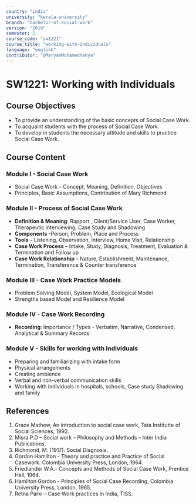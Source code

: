 ```yaml
---
country: "india"
university: "kerala-university"
branch: "bachelor-of-social-work"
version: "2019"
semester: 2
course_code: "sw1221"
course_title: "working-with-individuals"
language: "english"
contributor: "@MaryamMohamedYahya"
---
```


# SW1221: Working with Individuals 

## Course Objectives
* To provide an understanding of the basic concepts of Social Case Work.
* To acquaint students with the process of Social Case Work.
* To develop in students the necessary attitude and skills to practice Social Case Work.

## Course Content

### Module I - Social Case Work
* Social Case Work – Concept, Meaning, Definition, Objectives
* Principles, Basic Assumptions, Contribution of Mary Richmond

### Module II - Process of Social Case Work
* **Definition & Meaning**: Rapport , Client/Service User, Case Worker, Therapeutic Interviewing, Case Study and Shadowing
* **Components** -Person, Problem, Place and Process
* **Tools** – Listening, Observation, Interview, Home Visit, Relationship
* **Case Work Process** – Intake, Study, Diagnosis, Treatment, Evaluation & Termination and Follow up
* **Case Work Relationship** – Nature, Establishment, Maintenance, Termination, Transference & Counter transference

### Module III - Case Work Practice Models
* Problem Solving Model, System Model, Ecological Model
* Strengths based Model and Resilience Model

### Module IV - Case Work Recording 
* **Recording**: Importance / Types - Verbatim, Narrative, Condensed, Analytical & Summary Records

### Module V - Skills for working with individuals
* Preparing and familiarizing with intake form
* Physical arrangements
* Creating ambience
* Verbal and non-verbal communication skills
* Working with individuals in hospitals, schools, Case study Shadowing and family

## References
1. Grace Mathew, An introduction to social case work, Tata Institutte of Social Sciences, 1992.
2. Misra P.D – Social work – Philosophy and Methods – Inter India Publications.
3. Richmond, M. (1917). Social Diagnosis.
4. Gordon Hamilton - Theory and practice and Practice of Social Casework. Colombia University Press, London, 1964.
5. Friedlander W.A.- Concepts and Methods of Social Case Work, Prentice Hall, 1964.
6. Hamilton Gordon - Principles of Social Case Recording, Colombia University Press, London, 1965.
7. Retna Parki – Case Work practices in India, TISS.